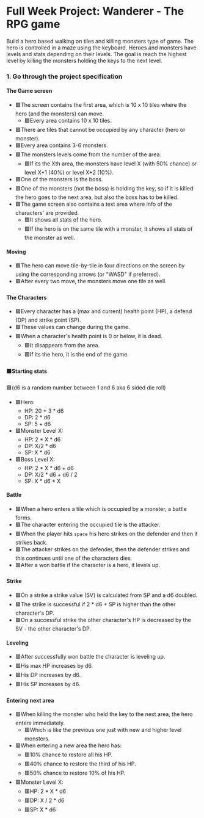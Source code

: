 # Full Week Project: Wanderer - The RPG game

Build a hero based walking on tiles and killing monsters type of game. The hero
is controlled in a maze using the keyboard. Heroes and monsters have levels and
stats depending on their levels. The goal is reach the highest level by killing
the monsters holding the keys to the next level.

### 1. Go through the project specification

#### The Game screen

- 🟩The screen contains the first area, which is 10 x 10 tiles where the hero (and
  the monsters) can move.
  - 🟩Every area contains 10 x 10 tiles.
- 🟩There are tiles that cannot be occupied by any character (hero or monster).
- 🟩Every area contains 3-6 monsters.
- 🟩The monsters levels come from the number of the area.
  - 🟩If its the Xth area, the monsters have level X (with 50% chance) or level
    X+1 (40%) or level X+2 (10%).
- 🟩One of the monsters is the boss.
- 🟥One of the monsters (not the boss) is holding the key, so if it is killed the
  hero goes to the next area, but also the boss has to be killed.
- 🟩The game screen also contains a text area where info of the characters' are
  provided.
  - 🟩It shows all stats of the hero.
  - 🟩If the hero is on the same tile with a monster, it shows all stats of the
    monster as well.

#### Moving

- 🟩The hero can move tile-by-tile in four directions on the screen by using the
  corresponding arrows (or "WASD" if preferred).
- 🟩After every two move, the monsters move one tile as well.

#### The Characters

- 🟩Every character has a (max and current) health point (HP), a defend (DP) and
  strike point (SP).
- 🟩These values can change during the game.
- 🟩When a character's health point is 0 or below, it is dead.
  - 🟩It disappears from the area.
  - 🟩If its the hero, it is the end of the game.

#### 🟩Starting stats

🟩(d6 is a random number between 1 and 6 aka 6 sided die roll)

- 🟩Hero:
  - HP: 20 + 3 \* d6
  - DP: 2 \* d6
  - SP: 5 + d6
- 🟩Monster Level X:
  - HP: 2 \* X \* d6
  - DP: X/2 \* d6
  - SP: X \* d6
- 🟩Boss Level X:
  - HP: 2 \* X \* d6 + d6
  - DP: X/2 \* d6 + d6 / 2
  - SP: X \* d6 + X

#### Battle

- 🟩When a hero enters a tile which is occupied by a monster, a battle forms.
- 🟩The character entering the occupied tile is the attacker.
- 🟩When the player hits `space` his hero strikes on the defender and then it
  strikes back.
- 🟩The attacker strikes on the defender, then the defender strikes and this
  continues until one of the characters dies.
- 🟥After a won battle if the character is a hero, it levels up.

#### Strike

- 🟩On a strike a strike value (SV) is calculated from SP and a d6 doubled.
- 🟩The strike is successful if 2 \* d6 + SP is higher than the other character's
  DP.
- 🟩On a successful strike the other character's HP is decreased by the SV - the
  other character's DP.

#### Leveling

- 🟥After successfully won battle the character is leveling up.
- 🟥His max HP increases by d6.
- 🟥His DP increases by d6.
- 🟥His SP increases by d6.

#### Entering next area

- 🟥When killing the monster who held the key to the next area, the hero enters
  immediately.
  - 🟥Which is like the previous one just with new and higher level monsters.
- 🟥When entering a new area the hero has:
  - 🟥10% chance to restore all his HP.
  - 🟥40% chance to restore the third of his HP.
  - 🟥50% chance to restore 10% of his HP.
- 🟥Monster Level X:
  - 🟥HP: 2 \* X \* d6
  - 🟥DP: X / 2 \* d6
  - 🟥SP: X \* d6
